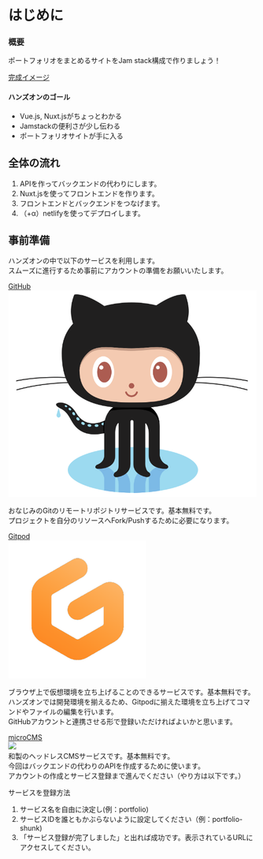 # はじめに

### 概要

ポートフォリオをまとめるサイトをJam stack構成で作りましょう！


[完成イメージ](https://confident-goldwasser-a468fd.netlify.app/)

#### ハンズオンのゴール
* Vue.js, Nuxt.jsがちょっとわかる
* Jamstackの便利さが少し伝わる
* ポートフォリオサイトが手に入る
  

## 全体の流れ
1. APIを作ってバックエンドの代わりにします。
2. Nuxt.jsを使ってフロントエンドを作ります。
3. フロントエンドとバックエンドをつなげます。
4. （+α）netlifyを使ってデプロイします。

## 事前準備

ハンズオンの中で以下のサービスを利用します。\
スムーズに進行するため事前にアカウントの準備をお願いいたします。


[GitHub](https://github.com)\
![](image/octcat.png)

おなじみのGitのリモートリポジトリサービスです。基本無料です。\
プロジェクトを自分のリソースへFork/Pushするために必要になります。

[Gitpod](https://www.gitpod.io)\
![](image/gitpod.png)&#x20;

ブラウザ上で仮想環境を立ち上げることのできるサービスです。基本無料です。\
ハンズオンでは開発環境を揃えるため、Gitpodに揃えた環境を立ち上げてコマンドやファイルの編集を行います。\
GitHubアカウントと連携させる形で登録いただければよいかと思います。

[microCMS](https://microcms.io)\
![](image/microCMS\_logo.png)\
和製のヘッドレスCMSサービスです。基本無料です。\
今回はバックエンドの代わりのAPIを作成するために使います。\
アカウントの作成とサービス登録まで進んでください（やり方は以下です。）

サービスを登録方法

1. サービス名を自由に決定し(例：portfolio)
2. サービスIDを誰ともかぶらないように設定してください（例：portfolio-shunk)
3. 「サービス登録が完了しました」と出れば成功です。表示されているURLにアクセスしてください。


